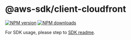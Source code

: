 # @aws-sdk/client-cloudfront

[![NPM version](https://img.shields.io/npm/v/@aws-sdk/client-cloudfront/beta.svg)](https://www.npmjs.com/package/@aws-sdk/client-cloudfront)
[![NPM downloads](https://img.shields.io/npm/dm/@aws-sdk/client-cloudfront.svg)](https://www.npmjs.com/package/@aws-sdk/client-cloudfront)

For SDK usage, please step to [SDK readme](https://github.com/aws/aws-sdk-js-v3).
